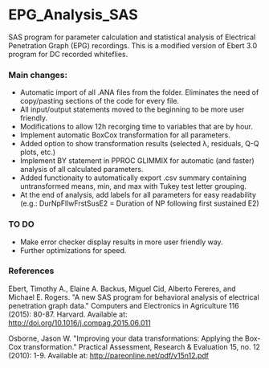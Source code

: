 # EPG_Analysis_SAS
SAS program for parameter calculation and statistical analysis of Electrical Penetration Graph (EPG) recordings. This is a modified version of Ebert 3.0 program for DC recorded whiteflies.

### Main changes:
* Automatic import of all .ANA files from the folder. Eliminates the need of copy/pasting sections of the code for every file.
* All input/output statements moved to the beginning to be more user friendly.
* Modifications to allow 12h recorging time to variables that are by hour.
* Implement automatic BoxCox transformation for all parameters.
* Added option to show transformation results (selected λ, residuals, Q-Q plots, etc.)
* Implement BY statement in PPROC GLIMMIX for automatic (and faster) analysis of all calculated parameters.
* Added functionaity to automatically export .csv summary containing untransformed means, min, and max with Tukey test letter grouping.
* At the end of analysis, add labels for all parameters for easy readability (e.g.: DurNpFllwFrstSusE2 = Duration of NP following first sustained E2)

### TO DO
* Make error checker display results in more user friendly way.
* Further optimizations for speed.

### References
Ebert, Timothy A., Elaine A. Backus, Miguel Cid, Alberto Fereres, and Michael E. Rogers. "A new SAS program for behavioral analysis of electrical penetration graph data." Computers and Electronics in Agriculture 116 (2015): 80-87. Harvard. Available at: http://doi.org/10.1016/j.compag.2015.06.011

Osborne, Jason W. "Improving your data transformations: Applying the Box-Cox transformation." Practical Assessment, Research & Evaluation 15, no. 12 (2010): 1-9. Available at: http://pareonline.net/pdf/v15n12.pdf
